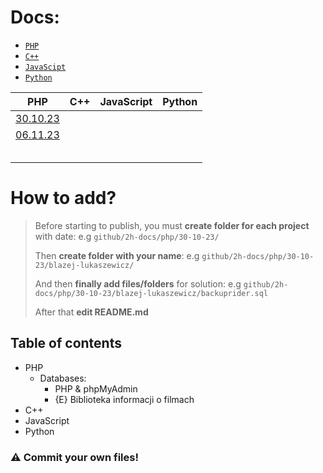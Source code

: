 # Docs:

- [`PHP`](https://github.com/2h-docs/php) 
- [`C++`](https://github.com/2h-docs/cpp) 
- [`JavaScipt`](https://github.com/2h-docs/javascript) 
- [`Python`](https://github.com/2h-docs/python) 

| **PHP**  	| **C++** 	| **JavaScript** 	| **Python** 	|
|----------	|---------	|----------------	|------------	|
| [30.10.23](https://github.com/2h-docs/php/30-10-23) 	|         	|                	|            	|
| [06.11.23](https://github.com/2h-docs/php/06-11-23) 	|         	|                	|            	|
|          	|         	|                	|            	|
|          	|         	|                	|            	|
|          	|         	|                	|            	|
|          	|         	|                	|            	|
|          	|         	|                	|            	|



# How to add?
> Before starting to publish, you must **create folder for each project** with date:
> e.g `github/2h-docs/php/30-10-23/`
> 
> Then **create folder with your name**:
>  e.g `github/2h-docs/php/30-10-23/blazej-lukaszewicz/` 
>  
>  And then **finally add files/folders** for solution:
>  e.g `github/2h-docs/php/30-10-23/blazej-lukaszewicz/backuprider.sql` 
>  
> After that **edit README.md**
> 
## Table of contents

 - PHP
	 - Databases:
		- PHP & phpMyAdmin
		- {E} Biblioteka informacji o filmach
 - C++
 - JavaScript
 - Python

### ⚠️ Commit your own files!
